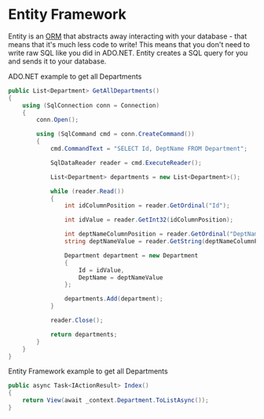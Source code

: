 # Entity Framework

Entity is an [ORM](../../book-1-general-vocab/chapters/ORM.md) that abstracts away interacting with your database - that means that it's much less code to write! This means that you don't need to write raw SQL like you did in ADO.NET. Entity creates a SQL query for you and sends it to your database. 

ADO.NET example to get all Departments
```cs
public List<Department> GetAllDepartments()
{
    using (SqlConnection conn = Connection)
    {
        conn.Open();

        using (SqlCommand cmd = conn.CreateCommand())
        {
            cmd.CommandText = "SELECT Id, DeptName FROM Department";

            SqlDataReader reader = cmd.ExecuteReader();

            List<Department> departments = new List<Department>();

            while (reader.Read())
            {
                int idColumnPosition = reader.GetOrdinal("Id");

                int idValue = reader.GetInt32(idColumnPosition);

                int deptNameColumnPosition = reader.GetOrdinal("DeptName");
                string deptNameValue = reader.GetString(deptNameColumnPosition);

                Department department = new Department
                {
                    Id = idValue,
                    DeptName = deptNameValue
                };

                departments.Add(department);
            }

            reader.Close();

            return departments;
        }
    }
}
```

Entity Framework example to get all Departments
```cs
public async Task<IActionResult> Index()
{
    return View(await _context.Department.ToListAsync());
}
```